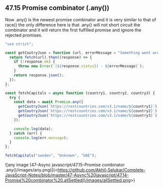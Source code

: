 ## 47.15 Promise combinator (.any())

Now .any() is the newest promise combinator and it is very similar to that of race() the only difference here is that .any() will not short circuit the combinator and it will return the first fulfilled promise and ignore the rejected promises.

```javascript
"use strict";

const getCoutryJson = function (url, errorMessage = "Something went wrong!") {
  return fetch(url).then((response) => {
    if (!response.ok) {
      throw new Error(`(${response.status}) - ${errorMessage}`);
    }
    return response.json();
  });
};

const fetchCapitals = async function (country1, country2, country3) {
  try {
    const data = await Promise.any([
      getCoutryJson(`https://restcountries.com/v3.1/name/${country1}`),
      getCoutryJson(`https://restcountries.com/v3.1/name/${country2}`),
      getCoutryJson(`https://restcountries.com/v3.1/name/${country3}`),
    ]);

    console.log(data);
  } catch (err) {
    console.log(err.message);
  }
};

fetchCapitals("sweden", "Unknown", "UAE");
```

![any image (47-Async javascript/47.15-Promise combinator .any()/images/any.png)](<[<https://github.com/Akhil-Selukar/Complete-JavaScript-Notes/blob/master/47-Async%20javascript/47.14-Promise%20combinator%20.allSettled()/images/allSettled.png>](https://github.com/Akhil-Selukar/Complete-JavaScript-Notes/blob/master/47-Async%20javascript/47.15-Promise%20combinator%20.any()/images/any.png)>)
